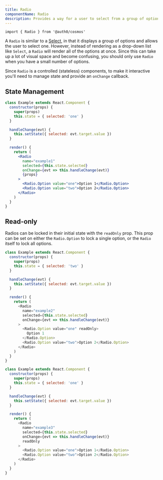 ```yaml
---
title: Radio
componentName: Radio
description: Provides a way for a user to select from a group of options
---
```


`import { Radio } from '@auth0/cosmos'`

A `Radio` is similar to a [Select](#/component/select), in that it displays a group of options and allows the user to select one. However, instead of rendering as a drop-down list like `Select`, a `Radio` will render all of the options at once. Since this can take up a lot of visual space and become confusing, you should only use `Radio` when you have a small number of options.

Since `Radio` is a controlled (stateless) components, to make it interactive you'll need to manage state and provide an `onChange` callback.

## State Management

```jsx
class Example extends React.Component {
  constructor(props) {
    super(props)
    this.state = { selected: 'one' }
  }

  handleChange(evt) {
    this.setState({ selected: evt.target.value })
  }

  render() {
    return (
      <Radio
        name="example1"
        selected={this.state.selected}
        onChange={evt => this.handleChange(evt)}
        {props}
      >
        <Radio.Option value="one">Option 1</Radio.Option>
        <Radio.Option value="two">Option 2</Radio.Option>
      </Radio>
    )
  }
}
```

## Read-only

Radios can be locked in their initial state with the `readOnly` prop. This prop can be set on either the `Radio.Option` to lock a single option, or the `Radio` itself to lock all options.

```js
class Example extends React.Component {
  constructor(props) {
    super(props)
    this.state = { selected: 'two' }
  }

  handleChange(evt) {
    this.setState({ selected: evt.target.value })
  }

  render() {
    return (
      <Radio
        name="example2"
        selected={this.state.selected}
        onChange={evt => this.handleChange(evt)}
      >
        <Radio.Option value="one" readOnly>
          Option 1
        </Radio.Option>
        <Radio.Option value="two">Option 2</Radio.Option>
      </Radio>
    )
  }
}
```

```js
class Example extends React.Component {
  constructor(props) {
    super(props)
    this.state = { selected: 'one' }
  }

  handleChange(evt) {
    this.setState({ selected: evt.target.value })
  }

  render() {
    return (
      <Radio
        name="example3"
        selected={this.state.selected}
        onChange={evt => this.handleChange(evt)}
        readOnly
      >
        <Radio.Option value="one">Option 1</Radio.Option>
        <Radio.Option value="two">Option 2</Radio.Option>
      </Radio>
    )
  }
}
```
